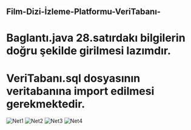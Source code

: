 ## Film-Dizi-İzleme-Platformu-VeriTabanı-
# Baglantı.java 28.satırdakı bilgilerin doğru şekilde girilmesi lazımdır.
# VeriTabanı.sql dosyasının veritabanına import edilmesi gerekmektedir.
![Net1](https://user-images.githubusercontent.com/76952086/125717618-c85ecf7b-e1a1-4958-bb9f-2e644656fc07.gif)
![Net2](https://user-images.githubusercontent.com/76952086/125717622-1da9c5eb-8196-457e-b7c5-67c290dcedb4.gif)
![Net3](https://user-images.githubusercontent.com/76952086/125717623-54e1d784-2321-4592-a4e3-c5988ac44d2e.gif)
![Net4](https://user-images.githubusercontent.com/76952086/125717625-04e61bc5-c842-4be7-afb7-8906cf67978e.gif)
